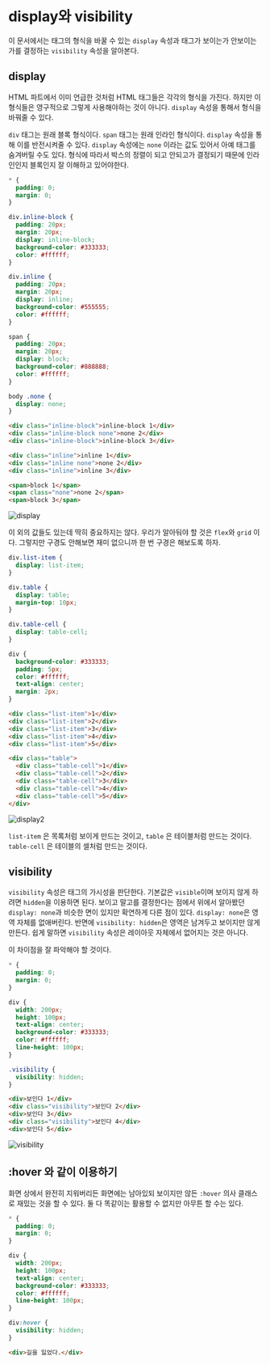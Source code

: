 # display와 visibility
이 문서에서는 태그의 형식을 바꿀 수 있는 `display` 속성과 태그가 보이는가 안보이는가를 결정하는 `visibility` 속성을 알아본다.

## display
HTML 파트에서 이미 언급한 것처럼 HTML 태그들은 각각의 형식을 가진다. 하지만 이 형식들은 영구적으로 그렇게 사용해야하는 것이 아니다. `display` 속성을 통해서 형식을 바꿔줄 수 있다.

`div` 태그는 원래 블록 형식이다. `span` 태그는 원래 인라인 형식이다. `display` 속성을 통해 이를 반전시켜줄 수 있다. `display` 속성에는 `none` 이라는 값도 있어서 아예 태그를 숨겨버릴 수도 있다. 형식에 따라서 박스의 정렬이 되고 안되고가 결정되기 때문에 인라인인지 블록인지 잘 이해하고 있어야한다.

```css
* {
  padding: 0;
  margin: 0;
}

div.inline-block {
  padding: 20px;
  margin: 20px;
  display: inline-block;
  background-color: #333333;
  color: #ffffff;
}

div.inline {
  padding: 20px;
  margin: 20px;
  display: inline;
  background-color: #555555;
  color: #ffffff;
}

span {
  padding: 20px;
  margin: 20px;
  display: block;
  background-color: #888888;
  color: #ffffff;
}

body .none {
  display: none;
}
```

```html
<div class="inline-block">inline-block 1</div>
<div class="inline-block none">none 2</div>
<div class="inline-block">inline-block 3</div>

<div class="inline">inline 1</div>
<div class="inline none">none 2</div>
<div class="inline">inline 3</div>

<span>block 1</span>
<span class="none">none 2</span>
<span>block 3</span>
```

![display](https://drive.google.com/uc?export=view&id=1f630LBzfJxPfh7DTsFH0B2V-Wpw7MhJN)

이 외의 값들도 있는데 딱히 중요하지는 않다. 우리가 알아둬야 할 것은 `flex`와 `grid` 이다. 그렇지만 구경도 안해보면 재미 없으니까 한 번 구경은 해보도록 하자.

```css
div.list-item {
  display: list-item;
}

div.table {
  display: table;
  margin-top: 10px;
}

div.table-cell {
  display: table-cell;
}

div {
  background-color: #333333;
  padding: 5px;
  color: #ffffff;
  text-align: center;
  margin: 2px;
}
```

```html
<div class="list-item">1</div>
<div class="list-item">2</div>
<div class="list-item">3</div>
<div class="list-item">4</div>
<div class="list-item">5</div>

<div class="table">
  <div class="table-cell">1</div>
  <div class="table-cell">2</div>
  <div class="table-cell">3</div>
  <div class="table-cell">4</div>
  <div class="table-cell">5</div>
</div>
```

![display2](https://drive.google.com/uc?export=view&id=1ecGH0hZKl0PKSk_00c--bsbd271BPoe8)

`list-item` 은 목록처럼 보이게 만드는 것이고, `table` 은 테이블처럼 만드는 것이다. `table-cell` 은 테이블의 셀처럼 만드는 것이다.

## visibility
`visibility` 속성은 태그의 가시성을 판단한다. 기본값은 `visible`이며 보이지 않게 하려면 `hidden`을 이용하면 된다. 보이고 말고를 결정한다는 점에서 위에서 알아봤던 `display: none`과 비슷한 면이 있지만 확연하게 다른 점이 있다. `display: none`은 영역 자체를 없애버린다. 반면에 `visibility: hidden`은 영역은 남겨두고 보이지만 않게 만든다. 쉽게 말하면 `visibility` 속성은 레이아웃 자체에서 없어지는 것은 아니다.

이 차이점을 잘 파악해야 할 것이다.

```css
* {
  padding: 0;
  margin: 0;
}

div {
  width: 200px;
  height: 100px;
  text-align: center;
  background-color: #333333;
  color: #ffffff;
  line-height: 100px;
}

.visibility {
  visibility: hidden;
}
```

```html
<div>보인다 1</div>
<div class="visibility">보인다 2</div>
<div>보인다 3</div>
<div class="visibility">보인다 4</div>
<div>보인다 5</div>
```

![visibility](https://drive.google.com/uc?export=view&id=1zTRLhLoLB_bD5n4lvheCY-hVwOh3t5gq)

## :hover 와 같이 이용하기
화면 상에서 완전히 지워버리든 화면에는 남아있되 보이지만 않든 `:hover` 의사 클래스로 재밌는 것을 할 수 있다. 둘 다 똑같이는 활용할 수 없지만 아무튼 할 수는 있다.

```css
* {
  padding: 0;
  margin: 0;
}

div {
  width: 200px;
  height: 100px;
  text-align: center;
  background-color: #333333;
  color: #ffffff;
  line-height: 100px;
}

div:hover {
  visibility: hidden;
}
```

```html
<div>길을 잃었다.</div>
```